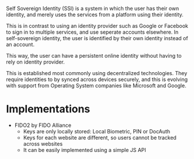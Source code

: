 Self Sovereign Identity (SSI) is a system in which the user has their own identity, and merely uses the services from a platform using their identity.

This is in contrast to using an identity provider such as Google or Facebook to sign in to multiple services, and use seperate accounts elsewhere. In self-sovereign identity, the user is identified by their own identity instead of an account.

This way, the user can have a persistent online identity without having to rely on identity provider.

This is established most commonly using decentralized technologies. They require identities to by synced across devices securely, and this is evolving with support from Operating System companies like Microsoft and Google.

# Implementations
- FIDO2 by FIDO Alliance
	- Keys are only locally stored: Local Biometric, PIN or DocAuth
	- Keys for each website are different, so users cannot be tracked across websites
	- It can be easily implemented using a simple JS API